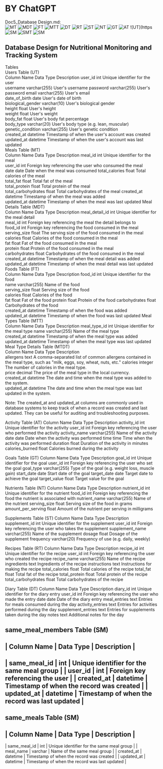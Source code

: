 # BY ChatGPT	
Doc5_Database Design.md:	
![MT](https://user-images.githubusercontent.com/124771643/219880436-4145cfba-3074-49c3-a3f8-8852caf073d4.png)
![MDT](https://user-images.githubusercontent.com/124771643/219880470-13879afd-3d3d-4990-b0e7-b0eba090d73f.png)
![FT](https://user-images.githubusercontent.com/124771643/219880489-77710497-9173-4ece-866f-69e148e701e2.png)
![MTT](https://user-images.githubusercontent.com/124771643/219881024-3c819667-e2a7-49d0-b0d1-c16e452d519e.png)
![DT](https://user-images.githubusercontent.com/124771643/219881026-9d34f43c-4675-4c53-967c-6b77154fb7a1.png)
![RT](https://user-images.githubusercontent.com/124771643/219880968-61fc66b8-2572-4b63-bf5e-527e49f7ecf2.png)
![ST](https://user-images.githubusercontent.com/124771643/219880970-94a8297a-7515-4d54-9d38-de1d9f9763c6.png)
![NT](https://user-images.githubusercontent.com/124771643/219880972-68a2f181-90a3-42d6-af7f-633a57a91b12.png)
![GT](https://user-images.githubusercontent.com/124771643/219880976-db28f088-5be0-42f0-b42b-0c7fdf51a920.png)
![AT](https://user-images.githubusercontent.com/124771643/219880980-9a996c2d-7476-4be8-a036-5b7899bd6ce9.png)
![UT](https![SM](https://user-images.githubusercontent.com/124771643/219881435-d4c910b5-9756-4aab-abbf-2813acf1eb3f.png)
![SMT](https://user-images.githubusercontent.com/124771643/219881436-c69516e4-9caa-46b3-9ae8-373ffe77e6d0.png)
![SM](https://user-images.githubusercontent.com/124771643/219881450-417cf39d-b524-48b0-8521-2f5d15376c95.png)


## Database Design for Nutritional Monitoring and Tracking System	
Tables	
	Users Table (UT)	
Column Name	Data Type	Description	
user_id	int	Unique identifier for the user	
username	varchar(255)	User's username	
password	varchar(255)	User's password	
email	varchar(255)	User's email	
date_of_birth	date	User's date of birth	
biological_gender	varchar(10)	User's biological gender	
height	float	User's height	
weight	float	User's weight	
body_fat	float	User's body fat percentage	
body_type	varchar(20)	User's body type (e.g. lean, muscular)	
genetic_condition	varchar(255)	User's genetic condition	
created_at	datetime	Timestamp of when the user's account was created	
updated_at	datetime	Timestamp of when the user's account was last updated	
	Meals Table (MT)	
Column Name	Data Type	Description	
meal_id	int	Unique identifier for the meal	
user_id	int	Foreign key referencing the user who consumed the meal	
date	date	Date when the meal was consumed	
total_calories	float	Total calories of the meal	
total_fat	float	Total fat of the meal	
total_protein	float	Total protein of the meal	
total_carbohydrates	float	Total carbohydrates of the meal	
created_at	datetime	Timestamp of when the meal was added	
updated_at	datetime	Timestamp of when the meal was last updated	
	Meal Details Table (MDT)	
Column Name	Data Type	Description	
meal_detail_id	int	Unique identifier for the meal detail	
meal_id	int	Foreign key referencing the meal the detail belongs to	
food_id	int	Foreign key referencing the food consumed in the meal	
serving_size	float	The serving size of the food consumed in the meal	
calories	float	Calories of the food consumed in the meal	
fat	float	Fat of the food consumed in the meal	
protein	float	Protein of the food consumed in the meal	
carbohydrates	float	Carbohydrates of the food consumed in the meal	
created_at	datetime	Timestamp of when the meal detail was added	
updated_at	datetime	Timestamp of when the meal detail was last updated	
	Foods Table (FT)	
Column Name	Data Type	Description	
food_id	int	Unique identifier for the food	
name	varchar(255)	Name of the food	
serving_size	float	Serving size of the food	
calories	float	Calories of the food	
fat	float	Fat of the food	
protein	float	Protein of the food	
carbohydrates	float	Carbohydrates of the food	
created_at	datetime	Timestamp of when the food was added	
updated_at	datetime	Timestamp of when the food was last updated	
	Meal Types Table (MTT)	
Column Name	Data Type	Description	
meal_type_id	int	Unique identifier for the meal type	
name	varchar(255)	Name of the meal type	
created_at	datetime	Timestamp of when the meal type was added	
updated_at	datetime	Timestamp of when the meal type was last updated			
	Meal Type Details Table (MTDT)	
Column Name	Data Type	Description		
allergens	text	A comma-separated list of common allergens contained in the meal type, such as "milk, eggs, soy, wheat, nuts, etc."	
calories	integer	The number of calories in the meal type.	
price	decimal	The price of the meal type in the local currency.	
created_at	datetime	The date and time when the meal type was added to the system.	
updated_at	datetime	The date and time when the meal type was last updated in the system.	

Note: The created_at and updated_at columns are commonly used in database systems to keep track of when a record was created and last updated. They can be useful for auditing and troubleshooting purposes.

Activity Table (AT)
Column Name Data Type Description
activity_id int Unique identifier for the activity
user_id int Foreign key referencing the user who performed the activity
activity_name varchar(255) Name of the activity
date date Date when the activity was performed
time time Time when the activity was performed
duration float Duration of the activity in minutes
calories_burned float Calories burned during the activity

Goals Table (GT)
Column Name Data Type Description
goal_id int Unique identifier for the goal
user_id int Foreign key referencing the user who set the goal
goal_type varchar(255) Type of the goal (e.g. weight loss, muscle gain)
start_date date Start date of the goal
target_date date Target date to achieve the goal
target_value float Target value for the goal

Nutrients Table (NT)
Column Name Data Type Description
nutrient_id int Unique identifier for the nutrient
food_id int Foreign key referencing the food the nutrient is associated with
nutrient_name varchar(255) Name of the nutrient
serving_size float Serving size of the food in grams
amount_per_serving float Amount of the nutrient per serving in milligrams

Supplements Table (ST)
Column Name Data Type Description
supplement_id int Unique identifier for the supplement
user_id int Foreign key referencing the user who takes the supplement
supplement_name varchar(255) Name of the supplement
dosage float Dosage of the supplement
frequency varchar(20) Frequency of use (e.g. daily, weekly)

Recipes Table (RT)
Column Name Data Type Description
recipe_id int Unique identifier for the recipe
user_id int Foreign key referencing the user who created the recipe
recipe_name varchar(255) Name of the recipe
ingredients text Ingredients of the recipe
instructions text Instructions for making the recipe
total_calories float Total calories of the recipe
total_fat float Total fat of the recipe
total_protein float Total protein of the recipe
total_carbohydrates float Total carbohydrates of the recipe

Diary Table (DT)
Column Name Data Type Description
diary_id int Unique identifier for the diary entry
user_id int Foreign key referencing the user who made the entry
date date Date of the diary entry
meal_entries text Entries for meals consumed during the day
activity_entries text Entries for activities performed during the day
supplement_entries text Entries for supplements taken during the day
notes text Additional notes for the day

same_meal_members Table (SM) 
-----------------------------------------------------------
|  Column Name   |  Data Type  |         Description      |
-----------------------------------------------------------
|  same_meal_id  |     int     |  Unique identifier for the same meal group  |
|  user_id       |     int     |  Foreign key referencing the user           |
|  created_at    |  datetime  |  Timestamp of when the record was created  |
|  updated_at    |  datetime  |  Timestamp of when the record was last updated  |
-----------------------------------------------------------

same_meals Table (SM) 
-----------------------------------------------------------
|  Column Name   |  Data Type  |         Description      |
-----------------------------------------------------------
|  same_meal_id  |     int     |  Unique identifier for the same meal group  |
|  meal_name     |  varchar   |  Name of the same meal group                 |
|  created_at    |  datetime  |  Timestamp of when the record was created  |
|  updated_at    |  datetime  |  Timestamp of when the record was last updated  |

